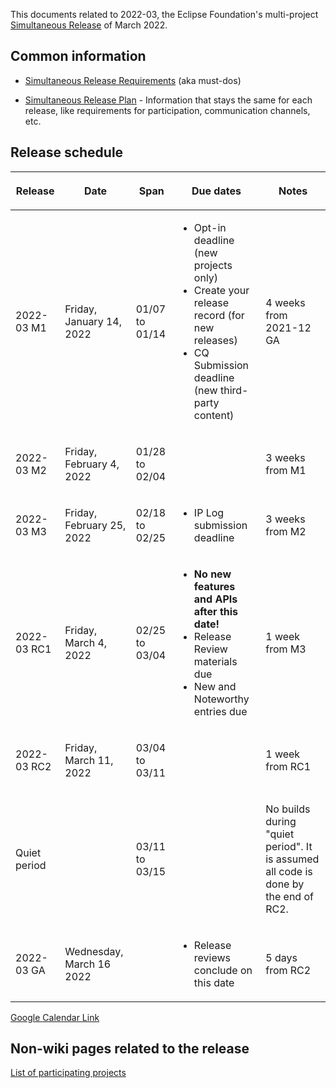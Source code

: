 This documents related to 2022-03, the Eclipse Foundation's
multi-project [Simultaneous Release](../Simultaneous_Release.md) of
March 2022.

## Common information

-   [Simultaneous Release
    Requirements](Simultaneous_Release_Requirements.md)
    (aka must-dos)

<!-- -->

-   [Simultaneous Release
    Plan](Simultaneous_Release_Plan.md) - Information
    that stays the same for each release, like requirements for
    participation, communication channels, etc.

## Release schedule

<table>
<thead>
<tr class="header">
<th><p>Release</p></th>
<th><p>Date</p></th>
<th><p>Span</p></th>
<th><p>Due dates</p></th>
<th><p>Notes</p></th>
</tr>
</thead>
<tbody>
<tr class="odd">
<td><p>2022-03 M1</p></td>
<td><p>Friday, January 14, 2022</p></td>
<td><p>01/07 to 01/14</p></td>
<td><ul>
<li>Opt-in deadline (new projects only)</li>
<li>Create your release record (for new releases)</li>
<li>CQ Submission deadline (new third-party content)</li>
</ul></td>
<td><p>4 weeks from 2021-12 GA</p></td>
</tr>
<tr class="even">
<td><p>2022-03 M2</p></td>
<td><p>Friday, February 4, 2022</p></td>
<td><p>01/28 to 02/04</p></td>
<td></td>
<td><p>3 weeks from M1</p></td>
</tr>
<tr class="odd">
<td><p>2022-03 M3</p></td>
<td><p>Friday, February 25, 2022</p></td>
<td><p>02/18 to 02/25</p></td>
<td><ul>
<li>IP Log submission deadline</li>
</ul></td>
<td><p>3 weeks from M2</p></td>
</tr>
<tr class="even">
<td><p>2022-03 RC1</p></td>
<td><p>Friday, March 4, 2022</p></td>
<td><p>02/25 to 03/04</p></td>
<td><ul>
<li><strong>No new features and APIs after this date!</strong></li>
<li>Release Review materials due</li>
<li>New and Noteworthy entries due</li>
</ul></td>
<td><p>1 week from M3</p></td>
</tr>
<tr class="odd">
<td><p>2022-03 RC2</p></td>
<td><p>Friday, March 11, 2022</p></td>
<td><p>03/04 to 03/11</p></td>
<td></td>
<td><p>1 week from RC1</p></td>
</tr>
<tr class="even">
<td><p>Quiet period</p></td>
<td></td>
<td><p>03/11 to 03/15</p></td>
<td></td>
<td><p>No builds during "quiet period". It is assumed all code is done
by the end of RC2.</p></td>
</tr>
<tr class="odd">
<td><p>2022-03 GA</p></td>
<td><p>Wednesday, March 16 2022</p></td>
<td></td>
<td><ul>
<li>Release reviews conclude on this date</li>
</ul></td>
<td><p>5 days from RC2</p></td>
</tr>
</tbody>
</table>

<!-- googlecalendar width="600" height="400" title="Planning Council Calendar">gchs7nm4nvpm837469ddj9tjlk@group.calendar.google.com&dates=20220301%2F20220331</googlecalendar -->
[Google Calendar Link](https://calendar.google.com/calendar/embed?src=gchs7nm4nvpm837469ddj9tjlk@group.calendar.google.com&dates=20220301%2F20220331&hl=en&mode=AGENDA)

## Non-wiki pages related to the release

[List of participating
projects](http://www.eclipse.org/projects/releases/releases.php?release=2022-03)

